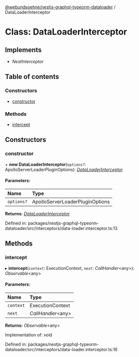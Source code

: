 [@webundsoehne/nestjs-graphql-typeorm-dataloader](../README.md) / DataLoaderInterceptor

# Class: DataLoaderInterceptor

## Implements

- _NestInterceptor_

## Table of contents

### Constructors

- [constructor](dataloaderinterceptor.md#constructor)

### Methods

- [intercept](dataloaderinterceptor.md#intercept)

## Constructors

### constructor

\+ **new DataLoaderInterceptor**(`options?`: ApolloServerLoaderPluginOptions): [_DataLoaderInterceptor_](dataloaderinterceptor.md)

#### Parameters:

| Name       | Type                            |
| :--------- | :------------------------------ |
| `options?` | ApolloServerLoaderPluginOptions |

**Returns:** [_DataLoaderInterceptor_](dataloaderinterceptor.md)

Defined in: packages/nestjs-graphql-typeorm-dataloader/src/interceptors/data-loader.interceptor.ts:13

## Methods

### intercept

▸ **intercept**(`context`: ExecutionContext, `next`: _CallHandler_<any\>): _Observable_<any\>

#### Parameters:

| Name      | Type                |
| :-------- | :------------------ |
| `context` | ExecutionContext    |
| `next`    | _CallHandler_<any\> |

**Returns:** _Observable_<any\>

Implementation of: void

Defined in: packages/nestjs-graphql-typeorm-dataloader/src/interceptors/data-loader.interceptor.ts:16
